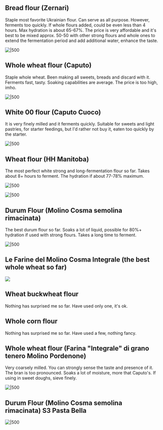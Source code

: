 
## Bread flour (Zernari)

Staple most favorite Ukrainian flour. Can serve as all purpose. However, ferments too quickly. If whole flours added, could be even less than 4 hours. Max hydration is about 65-67%. The price is very affordable and it's best to be mixed approx. 50-50 with other strong flours and whole ones to extend the fermentation period and add additional water, enhance the taste.

![|500](https://lh3.googleusercontent.com/pw/AP1GczMVqO7X0CvGQN_DNt_OQ9ujzqUmn83fecYKILXC6ySSa33KFh4y5zfX-cGItOr3itvlWnYBHTkUUzIBw4YId56gcC6NdTCUHougVPv0vEVn7uvY1GoE5F6lYgW3J48-C3eJIksTtJnmDr2q09aivQmb=w500-h653-s-no-gm?authuser=0)
## Whole wheat flour (Caputo)

Staple whole wheat. Been making all sweets, breads and discard with it. Ferments fast, tasty. Soaking capabilities are average. The price is too high, imho.

![|500](https://lh3.googleusercontent.com/pw/AP1GczPRxIbj7pAoSsIPBmd0OQX7GRyD5mMmN9GFaPAuN7fxKhOEUVmpRfOSxyF8dl2BLSp3fJd6DSHqdVIisDVbm2U4DrE-rB9Z1jppNMhp5pxlKRLCHpZTi7puN60phxySeli4PxLsxVSsX-vvudF4F5yM=w600-h400-s-no-gm?authuser=0)

## White 00 flour (Caputo Cuoco)

It is very finely milled and it ferments quickly. Suitable for sweets and light pastries, for starter feedings, but I'd rather not buy it, eaten too quickly by the starter.

![|500](https://lh3.googleusercontent.com/pw/AP1GczPy7VWGRxP_hZQZcLoIFabdpX8oCWMaOylDPXQdhVajsi7FWNdjL22tfxcUeoOb1KZoC7VflVzD6uKDSELgksz92A8-0tCKWRcRzcMi-X9x2mRBMXVyFQmDAi3nzlXB_Su_uRP2MaP12D43xXyHcwTF=w435-h569-s-no-gm?authuser=0)

## Wheat flour (HH Manitoba)

The most perfect white strong and long-fermentation flour so far. Takes about 8+ hours to ferment. The hydration if about 77-78% maximum.

![|500](https://lh3.googleusercontent.com/pw/AP1GczNE5NtS9fpnbHok0YImCtWLOqManAixKMuDQvxgh0hookix_vLHcNJAbURpf7RtQ5qa6awllFIllKj_3WSBEY3yGRPQu9dX0DmO02GQqVI6lOAlqNQl1qr2SVVygWznYeHg17BawDI2KZmGO39A5UZL=w858-h858-s-no-gm?authuser=0)

![|500](https://lh3.googleusercontent.com/pw/AP1GczP5FQYmJ3jVEr2cb9eGSeccfTLH5w2ss3iKFZyD7s3FV_hmyMdj1beRy1Ub7ZNs7Yo42SlM_0IE7vGaDhgaHhfOxkyPHnMHm3xCoxYE3bvbaZPF8YULeEQbKHzheXAjElfK6QpdAvT-FKAYx966wfZS=w858-h858-s-no-gm?authuser=0)
## Durum Flour (Molino Cosma semolina rimacinata)

The best durum flour so far. Soaks a lot of liquid, possible for 80%+ hydration if used with strong flours. Takes a long time to ferment.

![|500](https://lh3.googleusercontent.com/pw/AP1GczPUItfYOlKWUtN3CHAAh0UEZF2bqKFbvoL1n_NW5c5T2zTp0GxwfpQoDtWqM981p_1VB4tVYpfvp03eWOkr3_gNajFupnLjvsyW9LZ43xJWej9z5EmUOW7UzhzaIgcK4ag-BmuTxSATZXnNIuVzM6Kt=w858-h858-s-no-gm?authuser=0)

## Le Farine del Molino Cosma Integrale (the best whole wheat so far)

![](https://lh3.googleusercontent.com/pw/AP1GczPgvNXa9dwrOLDE7qbuIib_Y20zEAtDPecEsv9qkx6nEVKZ71-09TLoSAVVDdOpimUREc3k7xRD8y8RTMoMn5-xiZgmNe3SVbK0aLeI53KD04talgGgagVjSaFe2jXqev7YuKlbg7PqgO-wU8oNRv5t=w792-h903-s-no-gm?authuser=0)

## Wheat buckwheat flour

Nothing has surprised me so far. Have used only one, it's ok.

## Whole corn flour

Nothing has surprised me so far. Have used a few, nothing fancy.

## Whole wheat flour (Farina "Integrale" di grano tenero Molino Pordenone)

Very coarsely milled. You can strongly sense the taste and presence of it. The bran is too pronounced. Soaks a lot of moisture, more that Caputo's. If using in sweet doughs, sieve finely.

![|500](https://lh3.googleusercontent.com/pw/AP1GczOFKZ6bVzUNYrSr5LgTBAnJCsQctmWkjmj_wyfkLKd8biuD7J90X90hq2vDfS0Xf9bAJl-meN-_vbJHx-4GozIa0ZdNLEBP1AHSj2P-YHUKM2A_Xg3ris-QDj-TCeoO7IhYNybTqef105iEqqMf1K0o=w841-h858-s-no-gm?authuser=0)
## Durum Flour (Molino Cosma semolina rimacinata) S3 Pasta Bella

![|500](https://lh3.googleusercontent.com/pw/AP1GczMNMFLjWC5J_-r7rsITse0JxtF8cpvgiXxd9MfycNCCRaKWDMUPd6uTkJwlUNZ5Y1bHBwFn1bsJ8WLFgtlSyDqy4JPMW5jZ2leWlPXDNGzGK_m0hWXymTjG1tPGWMAAg-ZJzccwtRcGz5zaBiqE9Rom=w841-h858-s-no-gm?authuser=0)
